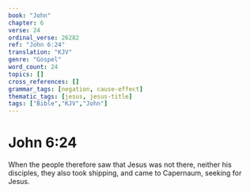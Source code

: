 ```yaml
---
book: "John"
chapter: 6
verse: 24
ordinal_verse: 26282
ref: "John 6:24"
translation: "KJV"
genre: "Gospel"
word_count: 24
topics: []
cross_references: []
grammar_tags: [negation, cause-effect]
thematic_tags: [jesus, jesus-title]
tags: ["Bible","KJV","John"]
---
```


# John 6:24

When the people therefore saw that Jesus was not there, neither his disciples, they also took shipping, and came to Capernaum, seeking for Jesus.
